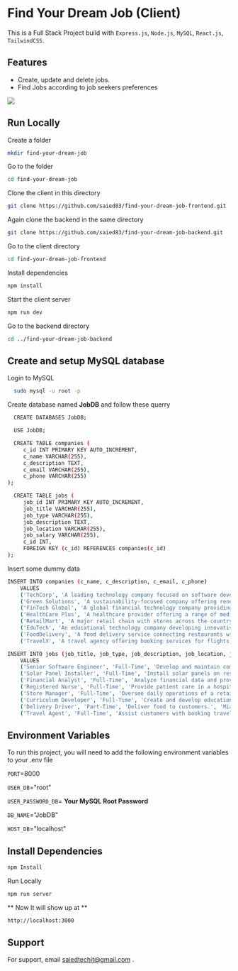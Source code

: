 # Find Your Dream Job (Client)

This is a Full Stack Project build with `Express.js`, `Node.js`, `MySQL`, `React.js`, `TailwindCSS`.

## Features

- Create, update and delete jobs.
- Find Jobs according to job seekers preferences

![](https://github.com/saied83/find-your-dream-job-frontend/blob/main/demo.png?raw=true)

## Run Locally

Create a folder

```bash
mkdir find-your-dream-job
```

Go to the folder

```bash
cd find-your-dream-job
```

Clone the client in this directory

```bash
git clone https://github.com/saied83/find-your-dream-job-frontend.git
```

Again clone the backend in the same directory

```bash
git clone https://github.com/saied83/find-your-dream-job-backend.git
```

Go to the client directory

```bash
cd find-your-dream-job-frontend
```

Install dependencies

```bash
npm install
```

Start the client server

```bash
npm run dev
```

Go to the backend directory

```bash
cd ../find-your-dream-job-backend
```

## Create and setup MySQL database

Login to MySQL

```bash
  sudo mysql -u root -p
```

Create database named **JobDB** and follow these querry

```bash
  CREATE DATABASES JobDB;
```

```bash
  USE JobDB;
```

```bash
  CREATE TABLE companies (
     c_id INT PRIMARY KEY AUTO_INCREMENT,
     c_name VARCHAR(255),
     c_description TEXT,
     c_email VARCHAR(255),
     c_phone VARCHAR(255)
);
```

```bash
  CREATE TABLE jobs (
     job_id INT PRIMARY KEY AUTO_INCREMENT,
     job_title VARCHAR(255),
     job_type VARCHAR(255),
     job_description TEXT,
     job_location VARCHAR(255),
     job_salary VARCHAR(255),
     c_id INT,
     FOREIGN KEY (c_id) REFERENCES companies(c_id)
);
```

Insert some dummy data

```bash
INSERT INTO companies (c_name, c_description, c_email, c_phone)
    VALUES
    ('TechCorp', 'A leading technology company focused on software development and cloud solutions.', 'techcorp@example.com', '+1 (123) 456-7890'),
    ('Green Solutions', 'A sustainability-focused company offering renewable energy and eco-friendly products.', 'greensolutions@example.com', '+1 (987) 654-3210'),
    ('FinTech Global', 'A global financial technology company providing innovative banking solutions.', 'fintechglobal@example.com', '+1 (555) 123-4567'),
    ('HealthCare Plus', 'A healthcare provider offering a range of medical services and wellness programs.', 'healthcareplus@example.com', '+1 (555) 456-7890'),
    ('RetailMart', 'A major retail chain with stores across the country.', 'retailmart@example.com', '+1 (555) 789-0123'),
    ('EduTech', 'An educational technology company developing innovative learning platforms.', 'edutech@example.com', '+1 (555) 987-6543'),
    ('FoodDelivery', 'A food delivery service connecting restaurants with customers.', 'fooddelivery@example.com', '+1 (555) 321-9876'),
    ('TravelX', 'A travel agency offering booking services for flights, hotels, and tours.', 'travelx@example.com', '+1 (555) 654-3210');

INSERT INTO jobs (job_title, job_type, job_description, job_location, job_salary, c_id)
    VALUES
    ('Senior Software Engineer', 'Full-Time', 'Develop and maintain complex software systems.', 'San Francisco, CA', '$120K - $150K', 1),
    ('Solar Panel Installer', 'Full-Time', 'Install solar panels on residential and commercial properties.', 'Denver, CO', '$45K - $60K', 2),
    ('Financial Analyst', 'Full-Time', 'Analyze financial data and provide insights.', 'New York, NY', '$80K - $100K', 3),
    ('Registered Nurse', 'Full-Time', 'Provide patient care in a hospital setting.', 'Chicago, IL', '$65K - $85K', 4),
    ('Store Manager', 'Full-Time', 'Oversee daily operations of a retail store.', 'Los Angeles, CA', '$50K - $70K', 5),
    ('Curriculum Developer', 'Full-Time', 'Create and develop educational content.', 'Boston, MA', '$70K - $90K', 6),
    ('Delivery Driver', 'Part-Time', 'Deliver food to customers.', 'Miami, FL', '$20K - $30K', 7),
    ('Travel Agent', 'Full-Time', 'Assist customers with booking travel arrangements.', 'Honolulu, HI', '$40K - $55K', 8);
```

## Environment Variables

To run this project, you will need to add the following environment variables to your .env file

`PORT`=8000

`USER_DB`="root"

`USER_PASSWORD_DB`= **Your MySQL Root Password**

`DB_NAME`="JobDB"

`HOST_DB`="localhost"

## Install Dependencies

```bash
npm Install
```

Run Locally

```bash
npm run server
```

** Now It will show up at **

```bash
http://localhost:3000
```

## Support

For support, email saiedtechit@gmail.com .
